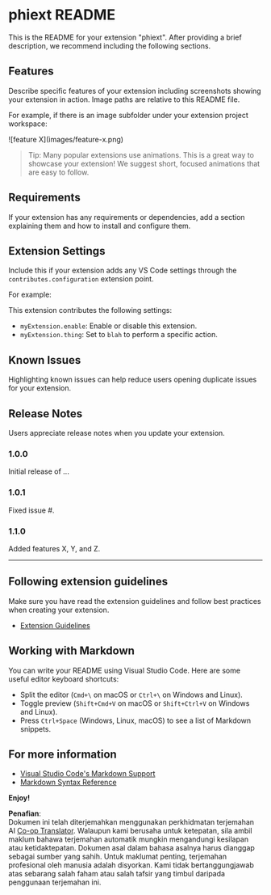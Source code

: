 <!--
CO_OP_TRANSLATOR_METADATA:
{
  "original_hash": "63e2d8f5b452d7842ae393f19ad812c5",
  "translation_date": "2025-05-09T05:29:36+00:00",
  "source_file": "code/09.UpdateSamples/Aug/vscode/phiext/README.md",
  "language_code": "ms"
}
-->
# phiext README

This is the README for your extension "phiext". After providing a brief description, we recommend including the following sections.

## Features

Describe specific features of your extension including screenshots showing your extension in action. Image paths are relative to this README file.

For example, if there is an image subfolder under your extension project workspace:

\!\[feature X\]\(images/feature-x.png\)

> Tip: Many popular extensions use animations. This is a great way to showcase your extension! We suggest short, focused animations that are easy to follow.

## Requirements

If your extension has any requirements or dependencies, add a section explaining them and how to install and configure them.

## Extension Settings

Include this if your extension adds any VS Code settings through the `contributes.configuration` extension point.

For example:

This extension contributes the following settings:

* `myExtension.enable`: Enable or disable this extension.
* `myExtension.thing`: Set to `blah` to perform a specific action.

## Known Issues

Highlighting known issues can help reduce users opening duplicate issues for your extension.

## Release Notes

Users appreciate release notes when you update your extension.

### 1.0.0

Initial release of ...

### 1.0.1

Fixed issue #.

### 1.1.0

Added features X, Y, and Z.

---

## Following extension guidelines

Make sure you have read the extension guidelines and follow best practices when creating your extension.

* [Extension Guidelines](https://code.visualstudio.com/api/references/extension-guidelines)

## Working with Markdown

You can write your README using Visual Studio Code. Here are some useful editor keyboard shortcuts:

* Split the editor (`Cmd+\` on macOS or `Ctrl+\` on Windows and Linux).
* Toggle preview (`Shift+Cmd+V` on macOS or `Shift+Ctrl+V` on Windows and Linux).
* Press `Ctrl+Space` (Windows, Linux, macOS) to see a list of Markdown snippets.

## For more information

* [Visual Studio Code's Markdown Support](http://code.visualstudio.com/docs/languages/markdown)
* [Markdown Syntax Reference](https://help.github.com/articles/markdown-basics/)

**Enjoy!**

**Penafian**:  
Dokumen ini telah diterjemahkan menggunakan perkhidmatan terjemahan AI [Co-op Translator](https://github.com/Azure/co-op-translator). Walaupun kami berusaha untuk ketepatan, sila ambil maklum bahawa terjemahan automatik mungkin mengandungi kesilapan atau ketidaktepatan. Dokumen asal dalam bahasa asalnya harus dianggap sebagai sumber yang sahih. Untuk maklumat penting, terjemahan profesional oleh manusia adalah disyorkan. Kami tidak bertanggungjawab atas sebarang salah faham atau salah tafsir yang timbul daripada penggunaan terjemahan ini.